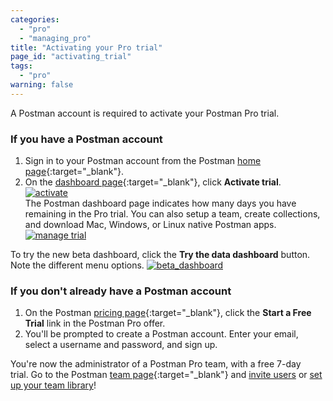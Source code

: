 ```yaml
---
categories:
  - "pro"
  - "managing_pro"
title: "Activating your Pro trial"
page_id: "activating_trial"
tags: 
  - "pro"
warning: false
---
```


A Postman account is required to activate your Postman Pro trial.

### If you have a Postman account

1. Sign in to your Postman account from the Postman [home page](https://www.getpostman.com/){:target="_blank"}. 
2. On the [dashboard page](https://app.getpostman.com/dashboard/team-plans){:target="_blank"}, click **Activate trial**.
        [![activate](https://s3.amazonaws.com/postman-static-getpostman-com/postman-docs/activate_trial.png)](https://s3.amazonaws.com/postman-static-getpostman-com/postman-docs/activate_trial.png)  
The Postman dashboard page indicates how many days you have remaining in the Pro trial. You can also setup a team, create collections, and download Mac, Windows, or Linux native Postman apps. 
        [![manage trial](https://s3.amazonaws.com/postman-static-getpostman-com/postman-docs/activate_option_new_dashboard.png)](https://s3.amazonaws.com/postman-static-getpostman-com/postman-docs/activate_option_new_dashboard.png)

To try the new beta dashboard, click the **Try the data dashboard** button. Note the different menu options.
     [![beta_dashboard](https://s3.amazonaws.com/postman-static-getpostman-com/postman-docs/betaDashboard-proTrial.png)](https://s3.amazonaws.com/postman-static-getpostman-com/postman-docs/betaDashboard-proTrial.png)

### If you don't already have a Postman account

1. On the Postman [pricing page](https://www.getpostman.com/pricing#cloud-free-trial-7){:target="_blank"}, click the **Start a Free Trial** link in the Postman Pro offer.
2. You'll be prompted to create a Postman account. Enter your email, select a username and password, and sign up.

You're now the administrator of a Postman Pro team, with a free 7-day trial. Go to the Postman [team page](https://app.getpostman.com/dashboard/teams){:target="_blank"} and [invite users](/docs/pro/managing_pro/inviting_and_managing) or [set up your team library](/docs/postman/team_library/setting_up_team_library)!

